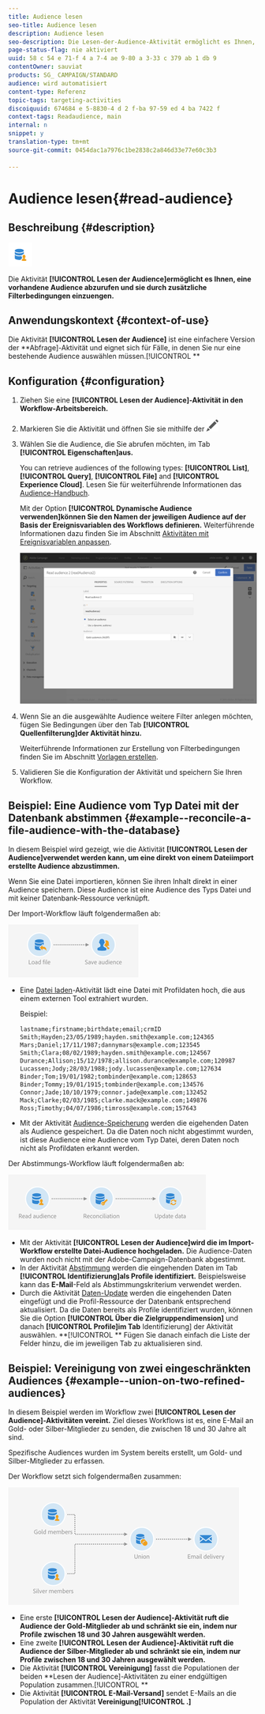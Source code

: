 ```yaml
---
title: Audience lesen
seo-title: Audience lesen
description: Audience lesen
seo-description: Die Lesen-der-Audience-Aktivität ermöglicht es Ihnen, eine vorhandene Audience abzurufen und sie durch zusätzliche Filterbedingungen einzuengen.
page-status-flag: nie aktiviert
uuid: 58 c 54 e 71-f 4 a 7-4 ae 9-80 a 3-33 c 379 ab 1 db 9
contentOwner: sauviat
products: SG_ CAMPAIGN/STANDARD
audience: wird automatisiert
content-type: Referenz
topic-tags: targeting-activities
discoiquuid: 674684 e 5-8830-4 d 2 f-ba 97-59 ed 4 ba 7422 f
context-tags: Readaudience, main
internal: n
snippet: y
translation-type: tm+mt
source-git-commit: 0454dac1a7976c1be2838c2a846d33e77e60c3b3

---
```



# Audience lesen{#read-audience}

## Beschreibung {#description}

![](assets/prefill.png)

Die Aktivität **[!UICONTROL Lesen der Audience]ermöglicht es Ihnen, eine vorhandene Audience abzurufen und sie durch zusätzliche Filterbedingungen einzuengen.**

## Anwendungskontext {#context-of-use}

Die Aktivität **[!UICONTROL Lesen der Audience]** ist eine einfachere Version der **Abfrage]-Aktivität und eignet sich für Fälle, in denen Sie nur eine bestehende Audience auswählen müssen.[!UICONTROL **

## Konfiguration {#configuration}

1. Ziehen Sie eine **[!UICONTROL Lesen der Audience]-Aktivität in den Workflow-Arbeitsbereich.**
1. Markieren Sie die Aktivität und öffnen Sie sie mithilfe der ![-Schaltfläche aus den angezeigten Quick Actions.](assets/edit_darkgrey-24px.png)
1. Wählen Sie die Audience, die Sie abrufen möchten, im Tab **[!UICONTROL Eigenschaften]aus.**

   You can retrieve audiences of the following types: **[!UICONTROL List]**, **[!UICONTROL Query]**, **[!UICONTROL File]** and **[!UICONTROL Experience Cloud]**. Lesen Sie für weiterführende Informationen das [Audience-Handbuch](../../audiences/using/about-audiences.md).

   Mit der Option **[!UICONTROL Dynamische Audience verwenden]können Sie den Namen der jeweiligen Audience auf der Basis der Ereignisvariablen des Workflows definieren.** Weiterführende Informationen dazu finden Sie im Abschnitt [Aktivitäten mit Ereignisvariablen anpassen](../../automating/using/calling-a-workflow-with-external-parameters.md#customizing-activities-with-events-variables).

   ![](assets/readaudience_activity1.png)

1. Wenn Sie an die ausgewählte Audience weitere Filter anlegen möchten, fügen Sie Bedingungen über den Tab **[!UICONTROL Quellenfilterung]der Aktivität hinzu.**

   Weiterführende Informationen zur Erstellung von Filterbedingungen finden Sie im Abschnitt [Vorlagen erstellen](../../automating/using/editing-queries.md#creating-queries).

1. Validieren Sie die Konfiguration der Aktivität und speichern Sie Ihren Workflow.

## Beispiel: Eine Audience vom Typ Datei mit der Datenbank abstimmen {#example--reconcile-a-file-audience-with-the-database}

In diesem Beispiel wird gezeigt, wie die Aktivität **[!UICONTROL Lesen der Audience]verwendet werden kann, um eine direkt von einem Dateiimport erstellte Audience abzustimmen.**

Wenn Sie eine Datei importieren, können Sie ihren Inhalt direkt in einer Audience speichern. Diese Audience ist eine Audience des Typs Datei und mit keiner Datenbank-Ressource verknüpft.

Der Import-Workflow läuft folgendermaßen ab:

![](assets/readaudience_activity_example3.png)

* Eine [Datei laden](../../automating/using/load-file.md)-Aktivität lädt eine Datei mit Profildaten hoch, die aus einem externen Tool extrahiert wurden.

   Beispiel:

   ```
   lastname;firstname;birthdate;email;crmID
   Smith;Hayden;23/05/1989;hayden.smith@example.com;124365
   Mars;Daniel;17/11/1987;dannymars@example.com;123545
   Smith;Clara;08/02/1989;hayden.smith@example.com;124567
   Durance;Allison;15/12/1978;allison.durance@example.com;120987
   Lucassen;Jody;28/03/1988;jody.lucassen@example.com;127634
   Binder;Tom;19/01/1982;tombinder@example.com;128653
   Binder;Tommy;19/01/1915;tombinder@example.com;134576
   Connor;Jade;10/10/1979;connor.jade@example.com;132452
   Mack;Clarke;02/03/1985;clarke.mack@example.com;149876
   Ross;Timothy;04/07/1986;timross@example.com;157643
   ```

* Mit der Aktivität [Audience-Speicherung](../../automating/using/save-audience.md) werden die eigehenden Daten als Audience gespeichert. Da die Daten noch nicht abgestimmt wurden, ist diese Audience eine Audience vom Typ Datei, deren Daten noch nicht als Profildaten erkannt werden.

Der Abstimmungs-Workflow läuft folgendermaßen ab:

![](assets/readaudience_activity_example2.png)

* Mit der Aktivität **[!UICONTROL Lesen der Audience]wird die im Import-Workflow erstellte Datei-Audience hochgeladen.** Die Audience-Daten wurden noch nicht mit der Adobe-Campaign-Datenbank abgestimmt.
* In der Aktivität [Abstimmung](../../automating/using/reconciliation.md) werden die eingehenden Daten im Tab **[!UICONTROL Identifizierung]als Profile identifiziert.** Beispielsweise kann das **E-Mail**-Feld als Abstimmungskriterium verwendet werden.
* Durch die Aktivität [Daten-Update](../../automating/using/update-data.md) werden die eingehenden Daten eingefügt und die Profil-Ressource der Datenbank entsprechend aktualisiert. Da die Daten bereits als Profile identifiziert wurden, können Sie die Option **[!UICONTROL Über die Zielgruppendimension]** und danach **[!UICONTROL Profile]im Tab** Identifizierung] der Aktivität auswählen. **[!UICONTROL ** Fügen Sie danach einfach die Liste der Felder hinzu, die im jeweiligen Tab zu aktualisieren sind.

## Beispiel: Vereinigung von zwei eingeschränkten Audiences {#example--union-on-two-refined-audiences}

In diesem Beispiel werden im Workflow zwei **[!UICONTROL Lesen der Audience]-Aktivitäten vereint.** Ziel dieses Workflows ist es, eine E-Mail an Gold- oder Silber-Mitglieder zu senden, die zwischen 18 und 30 Jahre alt sind.

Spezifische Audiences wurden im System bereits erstellt, um Gold- und Silber-Mitglieder zu erfassen.

Der Workflow setzt sich folgendermaßen zusammen:

![](assets/readaudience_activity_example1.png)

* Eine erste **[!UICONTROL Lesen der Audience]-Aktivität ruft die Audience der Gold-Mitglieder ab und schränkt sie ein, indem nur Profile zwischen 18 und 30 Jahren ausgewählt werden.**
* Eine zweite **[!UICONTROL Lesen der Audience]-Aktivität ruft die Audience der Silber-Mitglieder ab und schränkt sie ein, indem nur Profile zwischen 18 und 30 Jahren ausgewählt werden.**
* Die Aktivität **[!UICONTROL Vereinigung]** fasst die Populationen der beiden **Lesen der Audience]-Aktivitäten zu einer endgültigen Population zusammen.[!UICONTROL **
* Die Aktivität **[!UICONTROL E-Mail-Versand]** sendet E-Mails an die Population der Aktivität **Vereinigung[!UICONTROL .]**

